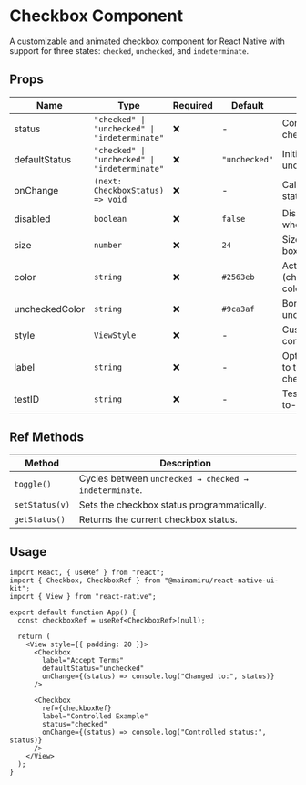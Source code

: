 # Checkbox Component

A customizable and animated checkbox component for React Native with support for three states: `checked`, `unchecked`, and `indeterminate`.

## Props

| Name           | Type                                          | Required | Default       | Description                                            |
| -------------- | --------------------------------------------- | -------- | ------------- | ------------------------------------------------------ |
| status         | `"checked" \| "unchecked" \| "indeterminate"` | ❌       | -             | Controlled state of the checkbox.                      |
| defaultStatus  | `"checked" \| "unchecked" \| "indeterminate"` | ❌       | `"unchecked"` | Initial state for uncontrolled mode.                   |
| onChange       | `(next: CheckboxStatus) => void`              | ❌       | -             | Callback fired when the status changes.                |
| disabled       | `boolean`                                     | ❌       | `false`       | Disables interaction when `true`.                      |
| size           | `number`                                      | ❌       | `24`          | Size of the checkbox box.                              |
| color          | `string`                                      | ❌       | `#2563eb`     | Active (checked/indeterminate) color.                  |
| uncheckedColor | `string`                                      | ❌       | `#9ca3af`     | Border color when unchecked.                           |
| style          | `ViewStyle`                                   | ❌       | -             | Custom style for the container.                        |
| label          | `string`                                      | ❌       | -             | Optional label displayed to the right of the checkbox. |
| testID         | `string`                                      | ❌       | -             | Test identifier for end-to-end or unit testing.        |

## Ref Methods

| Method         | Description                                           |
| -------------- | ----------------------------------------------------- |
| `toggle()`     | Cycles between `unchecked → checked → indeterminate`. |
| `setStatus(v)` | Sets the checkbox status programmatically.            |
| `getStatus()`  | Returns the current checkbox status.                  |

## Usage

```tsx
import React, { useRef } from "react";
import { Checkbox, CheckboxRef } from "@mainamiru/react-native-ui-kit";
import { View } from "react-native";

export default function App() {
  const checkboxRef = useRef<CheckboxRef>(null);

  return (
    <View style={{ padding: 20 }}>
      <Checkbox
        label="Accept Terms"
        defaultStatus="unchecked"
        onChange={(status) => console.log("Changed to:", status)}
      />

      <Checkbox
        ref={checkboxRef}
        label="Controlled Example"
        status="checked"
        onChange={(status) => console.log("Controlled status:", status)}
      />
    </View>
  );
}
```
